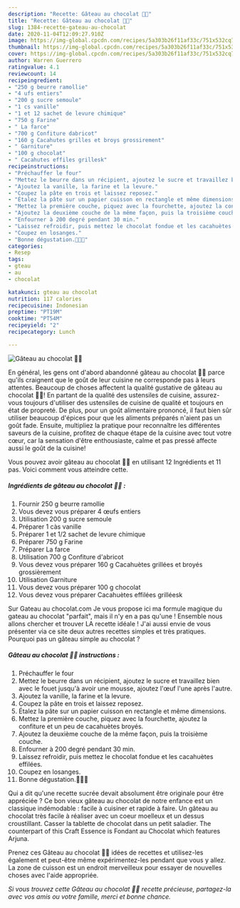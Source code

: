 ```yaml
---
description: "Recette: Gâteau au chocolat 🍫🍫"
title: "Recette: Gâteau au chocolat 🍫🍫"
slug: 1384-recette-gateau-au-chocolat
date: 2020-11-04T12:09:27.910Z
image: https://img-global.cpcdn.com/recipes/5a303b26f11af33c/751x532cq70/gateau-au-chocolat-🍫🍫-photo-principale-de-la-recette.jpg
thumbnail: https://img-global.cpcdn.com/recipes/5a303b26f11af33c/751x532cq70/gateau-au-chocolat-🍫🍫-photo-principale-de-la-recette.jpg
cover: https://img-global.cpcdn.com/recipes/5a303b26f11af33c/751x532cq70/gateau-au-chocolat-🍫🍫-photo-principale-de-la-recette.jpg
author: Warren Guerrero
ratingvalue: 4.1
reviewcount: 14
recipeingredient:
- "250 g beurre ramollie"
- "4 ufs entiers"
- "200 g sucre semoule"
- "1 cs vanille"
- "1 et 12 sachet de levure chimique"
- "750 g Farine"
- " La farce"
- "700 g Confiture dabricot"
- "160 g Cacahutes grilles et broys grossirement"
- " Garniture"
- "100 g chocolat"
- " Cacahutes effiles grillesk"
recipeinstructions:
- "Préchauffer le four"
- "Mettez le beurre dans un récipient, ajoutez le sucre et travaillez bien avec le fouet jusqu&#39;à avoir une mousse, ajoutez l&#39;œuf l&#39;une après l&#39;autre."
- "Ajoutez la vanille, la farine et la levure."
- "Coupez la pâte en trois et laissez reposez."
- "Étalez la pâte sur un papier cuisson en rectangle et même dimensions."
- "Mettez la première couche, piquez avec la fourchette, ajoutez la confiture et un peu de cacahuètes broyés."
- "Ajoutez la deuxième couche de la même façon, puis la troisième couche."
- "Enfourner à 200 degré pendant 30 min."
- "Laissez refroidir, puis mettez le chocolat fondue et les cacahuètes effilées."
- "Coupez en losanges."
- "Bonne dégustation.🍫🍫😋"
categories:
- Resep
tags:
- gteau
- au
- chocolat

katakunci: gteau au chocolat 
nutrition: 117 calories
recipecuisine: Indonesian
preptime: "PT19M"
cooktime: "PT54M"
recipeyield: "2"
recipecategory: Lunch

---
```



![Gâteau au chocolat 🍫🍫](https://img-global.cpcdn.com/recipes/5a303b26f11af33c/751x532cq70/gateau-au-chocolat-🍫🍫-photo-principale-de-la-recette.jpg)

En général, les gens ont d'abord abandonné gâteau au chocolat 🍫🍫 parce qu'ils craignent que le goût de leur cuisine ne corresponde pas à leurs attentes. Beaucoup de choses affectent la qualité gustative de gâteau au chocolat 🍫🍫! En partant de la qualité des ustensiles de cuisine, assurez-vous toujours d'utiliser des ustensiles de cuisine de qualité et toujours en état de propreté. De plus, pour un goût alimentaire prononcé, il faut bien sûr utiliser beaucoup d'épices pour que les aliments préparés n'aient pas un goût fade. Ensuite, multipliez la pratique pour reconnaître les différentes saveurs de la cuisine, profitez de chaque étape de la cuisine avec tout votre cœur, car la sensation d'être enthousiaste, calme et pas pressé affecte aussi le goût de la cuisine!

<!--inarticleads1-->

Vous pouvez avoir gâteau au chocolat 🍫🍫 en utilisant 12 Ingrédients et 11 pas. Voici comment vous atteindre cette.

##### Ingrédients de gâteau au chocolat 🍫🍫 :

1. Fournir 250 g beurre ramollie
1. Vous devez vous préparer 4 œufs entiers
1. Utilisation 200 g sucre semoule
1. Préparer 1 càs vanille
1. Préparer 1 et 1/2 sachet de levure chimique
1. Préparer 750 g Farine
1. Préparer  La farce
1. Utilisation 700 g Confiture d&#39;abricot
1. Vous devez vous préparer 160 g Cacahuètes grillées et broyés grossièrement
1. Utilisation  Garniture
1. Vous devez vous préparer 100 g chocolat
1. Vous devez vous préparer  Cacahuètes effilées grilléesk


Sur Gateau au chocolat.com Je vous propose ici ma formule magique du gateau au chocolat &#34;parfait&#34;, mais il n&#39;y en a pas qu&#39;une ! Ensemble nous allons chercher et trouver LA recette idéale ! J&#39;ai aussi envie de vous présenter via ce site deux autres recettes simples et très pratiques. Pourquoi pas un gâteau simple au chocolat ? 

<!--inarticleads2-->

##### Gâteau au chocolat 🍫🍫 instructions :

1. Préchauffer le four
1. Mettez le beurre dans un récipient, ajoutez le sucre et travaillez bien avec le fouet jusqu&#39;à avoir une mousse, ajoutez l&#39;œuf l&#39;une après l&#39;autre.
1. Ajoutez la vanille, la farine et la levure.
1. Coupez la pâte en trois et laissez reposez.
1. Étalez la pâte sur un papier cuisson en rectangle et même dimensions.
1. Mettez la première couche, piquez avec la fourchette, ajoutez la confiture et un peu de cacahuètes broyés.
1. Ajoutez la deuxième couche de la même façon, puis la troisième couche.
1. Enfourner à 200 degré pendant 30 min.
1. Laissez refroidir, puis mettez le chocolat fondue et les cacahuètes effilées.
1. Coupez en losanges.
1. Bonne dégustation.🍫🍫😋


Qui a dit qu&#39;une recette sucrée devait absolument être originale pour être appréciée ? Ce bon vieux gâteau au chocolat de notre enfance est un classique indémodable : facile à cuisiner et rapide à faire. Un gâteau au chocolat très facile à réaliser avec un coeur moelleux et un dessus croustillant. Casser la tablette de chocolat dans un petit saladier. The counterpart of this Craft Essence is Fondant au Chocolat which features Arjuna. 

<!--inarticleads1-->

<p>
Prenez ces Gâteau au chocolat 🍫🍫 idées de recettes et utilisez-les également et peut-être même expérimentez-les pendant que vous y allez. La zone de cuisson est un endroit merveilleux pour essayer de nouvelles choses avec l'aide appropriée.
</p>

<p>
<i>Si vous trouvez cette Gâteau au chocolat 🍫🍫 recette précieuse, partagez-la avec vos amis ou votre famille, merci et bonne chance.</i>
</p>
